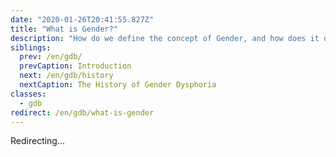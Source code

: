```yaml
---
date: "2020-01-26T20:41:55.827Z"
title: "What is Gender?"
description: "How do we define the concept of Gender, and how does it differ from Sex?"
siblings:
  prev: /en/gdb/
  prevCaption: Introduction
  next: /en/gdb/history
  nextCaption: The History of Gender Dysphoria
classes:
  - gdb
redirect: /en/gdb/what-is-gender
---
```


Redirecting...